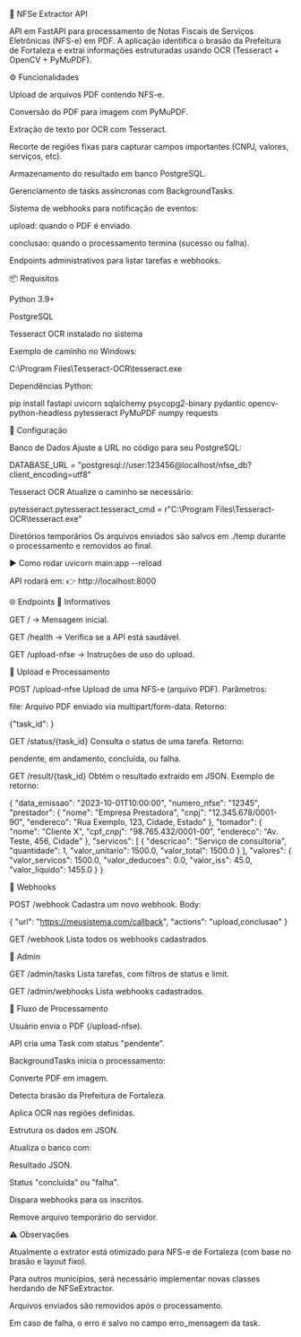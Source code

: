 📄 NFSe Extractor API

API em FastAPI para processamento de Notas Fiscais de Serviços Eletrônicas (NFS-e) em PDF.
A aplicação identifica o brasão da Prefeitura de Fortaleza e extrai informações estruturadas usando OCR (Tesseract + OpenCV + PyMuPDF).

⚙️ Funcionalidades

Upload de arquivos PDF contendo NFS-e.

Conversão do PDF para imagem com PyMuPDF.

Extração de texto por OCR com Tesseract.

Recorte de regiões fixas para capturar campos importantes (CNPJ, valores, serviços, etc).

Armazenamento do resultado em banco PostgreSQL.

Gerenciamento de tasks assíncronas com BackgroundTasks.

Sistema de webhooks para notificação de eventos:

upload: quando o PDF é enviado.

conclusao: quando o processamento termina (sucesso ou falha).

Endpoints administrativos para listar tarefas e webhooks.

📦 Requisitos

Python 3.9+

PostgreSQL

Tesseract OCR instalado no sistema

Exemplo de caminho no Windows:

C:\Program Files\Tesseract-OCR\tesseract.exe


Dependências Python:

pip install fastapi uvicorn sqlalchemy psycopg2-binary pydantic opencv-python-headless pytesseract PyMuPDF numpy requests

🔧 Configuração

Banco de Dados
Ajuste a URL no código para seu PostgreSQL:

DATABASE_URL = "postgresql://user:123456@localhost/nfse_db?client_encoding=utf8"


Tesseract OCR
Atualize o caminho se necessário:

pytesseract.pytesseract.tesseract_cmd = r"C:\Program Files\Tesseract-OCR\tesseract.exe"


Diretórios temporários
Os arquivos enviados são salvos em ./temp durante o processamento e removidos ao final.

▶️ Como rodar
uvicorn main:app --reload


API rodará em:
👉 http://localhost:8000

🌐 Endpoints
🔹 Informativos

GET / → Mensagem inicial.

GET /health → Verifica se a API está saudável.

GET /upload-nfse → Instruções de uso do upload.

🔹 Upload e Processamento

POST /upload-nfse
Upload de uma NFS-e (arquivo PDF).
Parâmetros:

file: Arquivo PDF enviado via multipart/form-data.
Retorno:

{"task_id": <id>}

GET /status/{task_id}
Consulta o status de uma tarefa.
Retorno:

pendente, em andamento, concluída, ou falha.

GET /result/{task_id}
Obtém o resultado extraído em JSON.
Exemplo de retorno:

{
  "data_emissao": "2023-10-01T10:00:00",
  "numero_nfse": "12345",
  "prestador": {
    "nome": "Empresa Prestadora",
    "cnpj": "12.345.678/0001-90",
    "endereco": "Rua Exemplo, 123, Cidade, Estado"
  },
  "tomador": {
    "nome": "Cliente X",
    "cpf_cnpj": "98.765.432/0001-00",
    "endereco": "Av. Teste, 456, Cidade"
  },
  "servicos": [
    {
      "descricao": "Serviço de consultoria",
      "quantidade": 1,
      "valor_unitario": 1500.0,
      "valor_total": 1500.0
    }
  ],
  "valores": {
    "valor_servicos": 1500.0,
    "valor_deducoes": 0.0,
    "valor_iss": 45.0,
    "valor_liquido": 1455.0
  }
}

🔹 Webhooks

POST /webhook
Cadastra um novo webhook.
Body:

{
  "url": "https://meusistema.com/callback",
  "actions": "upload,conclusao"
}


GET /webhook
Lista todos os webhooks cadastrados.

🔹 Admin

GET /admin/tasks
Lista tarefas, com filtros de status e limit.

GET /admin/webhooks
Lista webhooks cadastrados.

🔄 Fluxo de Processamento

Usuário envia o PDF (/upload-nfse).

API cria uma Task com status "pendente".

BackgroundTasks inicia o processamento:

Converte PDF em imagem.

Detecta brasão da Prefeitura de Fortaleza.

Aplica OCR nas regiões definidas.

Estrutura os dados em JSON.

Atualiza o banco com:

Resultado JSON.

Status "concluída" ou "falha".

Dispara webhooks para os inscritos.

Remove arquivo temporário do servidor.

⚠️ Observações

Atualmente o extrator está otimizado para NFS-e de Fortaleza (com base no brasão e layout fixo).

Para outros municípios, será necessário implementar novas classes herdando de NFSeExtractor.

Arquivos enviados são removidos após o processamento.

Em caso de falha, o erro é salvo no campo erro_mensagem da task.
